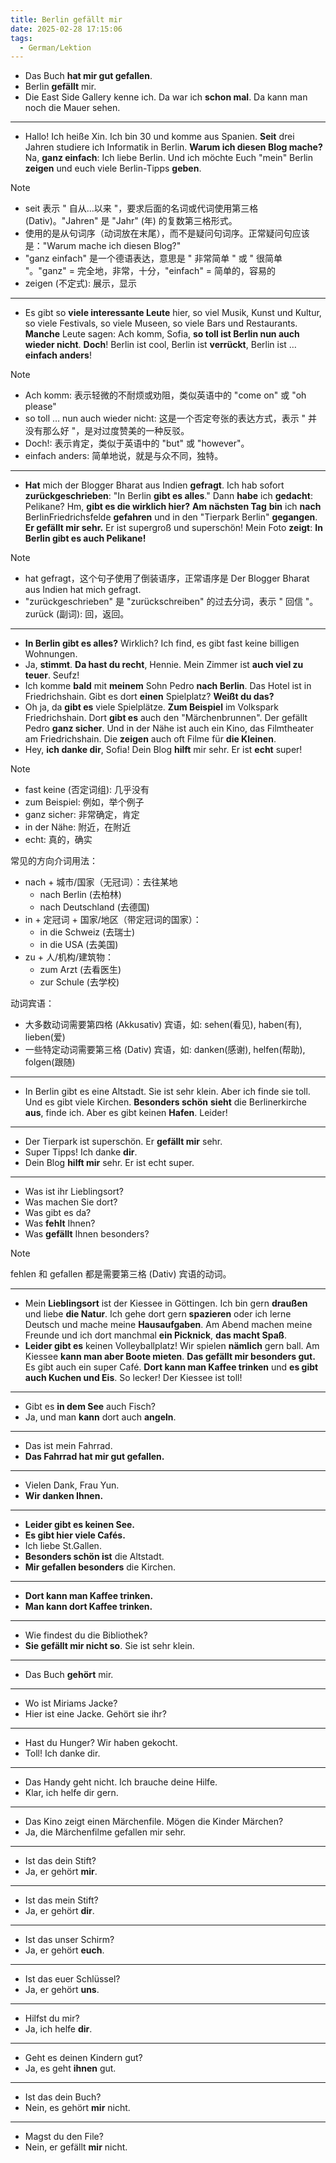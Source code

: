 ```yaml
---
title: Berlin gefällt mir
date: 2025-02-28 17:15:06
tags:
  - German/Lektion
---
```

- Das Buch **hat mir gut gefallen**.
- Berlin **gefällt** mir.
- Die East Side Gallery kenne ich. Da war ich **schon mal**. Da kann man noch die Mauer sehen.
---
- Hallo! Ich heiße Xin. Ich bin 30 und komme aus Spanien. **Seit** drei Jahren studiere ich Informatik in Berlin. **Warum ich diesen Blog mache?** Na, **ganz einfach**: Ich liebe Berlin. Und ich möchte Euch "mein" Berlin **zeigen** und euch viele Berlin-Tipps **geben**.

> [!NOTE]
>
> - seit 表示 " 自从…以来 "，要求后面的名词或代词使用第三格 (Dativ)。"Jahren" 是 "Jahr" (年) 的复数第三格形式。
> - 使用的是从句词序（动词放在末尾），而不是疑问句词序。正常疑问句应该是："Warum mache ich diesen Blog?"
> - "ganz einfach" 是一个德语表达，意思是 " 非常简单 " 或 " 很简单 "。"ganz" = 完全地，非常，十分，"einfach" = 简单的，容易的
> - zeigen (不定式): 展示，显示

---
- Es gibt so **viele interessante Leute** hier, so viel Musik, Kunst und Kultur, so viele Festivals, so viele Museen, so viele Bars und Restaurants. **Manche** Leute sagen: Ach komm, Sofia, **so toll ist Berlin nun auch wieder nicht**. **Doch**! Berlin ist cool, Berlin ist **verrückt**, Berlin ist … **einfach anders**!

> [!NOTE]
>
> - Ach komm: 表示轻微的不耐烦或劝阻，类似英语中的 "come on" 或 "oh please"
> - so toll … nun auch wieder nicht: 这是一个否定夸张的表达方式，表示 " 并没有那么好 "，是对过度赞美的一种反驳。
> - Doch!: 表示肯定，类似于英语中的 "but" 或 "however"。
> - einfach anders: 简单地说，就是与众不同，独特。

---
- **Hat** mich der Blogger Bharat aus Indien **gefragt**. Ich hab sofort **zurückgeschrieben**: "In Berlin **gibt es alles**." Dann **habe** ich **gedacht**: Pelikane? Hm, **gibt es die wirklich hier?** **Am nächsten Tag** **bin** ich **nach** BerlinFriedrichsfelde **gefahren** und in den "Tierpark Berlin" **gegangen**. **Er gefällt mir sehr.** Er ist supergroß und superschön! Mein Foto **zeigt**: **In Berlin gibt es auch Pelikane!**

> [!NOTE]
>
> - hat gefragt，这个句子使用了倒装语序，正常语序是 Der Blogger Bharat aus Indien hat mich gefragt.
> - "zurückgeschrieben" 是 "zurückschreiben" 的过去分词，表示 " 回信 "。zurück (副词): 回，返回。

---
- **In Berlin gibt es alles?** Wirklich? Ich find, es gibt fast keine billigen Wohnungen.
- Ja, **stimmt**. **Da hast du recht**, Hennie. Mein Zimmer ist **auch viel zu teuer**. Seufz!
- Ich komme **bald** mit **meinem** Sohn Pedro **nach Berlin**. Das Hotel ist in Friedrichshain. Gibt es dort **einen** Spielplatz? **Weißt du das?**
- Oh ja, da **gibt es** viele Spielplätze. **Zum Beispiel** im Volkspark Friedrichshain. Dort **gibt es** auch den "Märchenbrunnen". Der gefällt Pedro **ganz sicher**. Und in der Nähe ist auch ein Kino, das Filmtheater am Friedrichshain. Die **zeigen** auch oft Filme für **die Kleinen**.
- Hey, **ich danke dir**, Sofia! Dein Blog **hilft** mir sehr. Er ist **echt** super!

> [!NOTE]
>
> - fast keine (否定词组): 几乎没有
> - zum Beispiel: 例如，举个例子
> - ganz sicher: 非常确定，肯定
> - in der Nähe: 附近，在附近
> - echt: 真的，确实
>
> 常见的方向介词用法：
> - nach + 城市/国家（无冠词）：去往某地
>   - nach Berlin (去柏林)
>   - nach Deutschland (去德国)
> - in + 定冠词 + 国家/地区（带定冠词的国家）：
>   - in die Schweiz (去瑞士)
>   - in die USA (去美国)
> - zu + 人/机构/建筑物：
>   - zum Arzt (去看医生)
>   - zur Schule (去学校)
>
> 动词宾语：
> - 大多数动词需要第四格 (Akkusativ) 宾语，如: sehen(看见), haben(有), lieben(爱)
> - 一些特定动词需要第三格 (Dativ) 宾语，如: danken(感谢), helfen(帮助), folgen(跟随)

---
- In Berlin gibt es eine Altstadt. Sie ist sehr klein. Aber ich finde sie toll. Und es gibt viele Kirchen. **Besonders schön** **sieht** die Berlinerkirche **aus**, finde ich. Aber es gibt keinen **Hafen**. Leider!
---
- Der Tierpark ist superschön. Er **gefällt mir** sehr.
- Super Tipps! Ich danke **dir**.
- Dein Blog **hilft mir** sehr. Er ist echt super.
---
- Was ist ihr Lieblingsort?
- Was machen Sie dort?
- Was gibt es da?
- Was **fehlt** Ihnen?
- Was **gefällt** Ihnen besonders?

> [!NOTE]
>
> fehlen 和 gefallen 都是需要第三格 (Dativ) 宾语的动词。

---
- Mein **Lieblingsort** ist der Kiessee in Göttingen. Ich bin gern **draußen** und liebe **die Natur**. Ich gehe dort gern **spazieren** oder ich lerne Deutsch und mache meine **Hausaufgaben**. Am Abend machen meine Freunde und ich dort manchmal **ein Picknick**, **das macht Spaß**.
- **Leider gibt es** keinen Volleyballplatz! Wir spielen **nämlich** gern ball. Am Kiessee **kann man aber Boote mieten**. **Das gefällt mir besonders gut.** Es gibt auch ein super Café. **Dort kann man Kaffee trinken** und **es gibt auch Kuchen und Eis**. So lecker! Der Kiessee ist toll!
---
- Gibt es **in dem See** auch Fisch?
- Ja, und man **kann** dort auch **angeln**.
---
- Das ist mein Fahrrad.
- **Das Fahrrad hat mir gut gefallen.**
---
- Vielen Dank, Frau Yun.
- **Wir danken Ihnen.**
---
- **Leider gibt es keinen See.**
- **Es gibt hier viele Cafés.**
- Ich liebe St.Gallen.
- **Besonders schön ist** die Altstadt.
- **Mir gefallen besonders** die Kirchen.
---
- **Dort kann man Kaffee trinken.**
- **Man kann dort Kaffee trinken.**
---
- Wie findest du die Bibliothek?
- **Sie gefällt mir nicht so**. Sie ist sehr klein.
---
- Das Buch **gehört** mir.
---
- Wo ist Miriams Jacke?
- Hier ist eine Jacke. Gehört sie ihr?
---
- Hast du Hunger? Wir haben gekocht.
- Toll! Ich danke dir.
---
- Das Handy geht nicht. Ich brauche deine Hilfe.
- Klar, ich helfe dir gern.
---
- Das Kino zeigt einen Märchenfile. Mögen die Kinder Märchen?
- Ja, die Märchenfilme gefallen mir sehr.
---
- Ist das dein Stift?
- Ja, er gehört **mir**.
---
- Ist das mein Stift?
- Ja, er gehört **dir**.
---
- Ist das unser Schirm?
- Ja, er gehört **euch**.
---
- Ist das euer Schlüssel?
- Ja, er gehört **uns**.
---
- Hilfst du mir?
- Ja, ich helfe **dir**.
---
- Geht es deinen Kindern gut?
- Ja, es geht **ihnen** gut.
---
- Ist das dein Buch?
- Nein, es gehört **mir** nicht.
---
- Magst du den File?
- Nein, er gefällt **mir** nicht.
